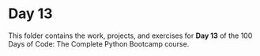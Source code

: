 # Day 13

This folder contains the work, projects, and exercises for **Day 13** of the 100 Days of Code: The Complete Python Bootcamp course.
